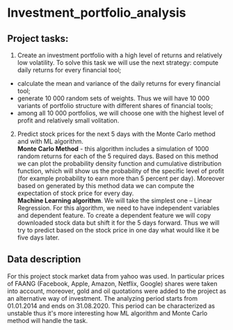 # Investment_portfolio_analysis

## Project tasks:
1) Create an investment portfolio with a high level of returns and relatively low volatility. To solve this task we will use the next strategy:
compute daily returns for every financial tool;
* calculate the mean and variance of the daily returns for every financial tool;
* generate 10 000 random sets of weights. Thus we will have 10 000 variants of portfolio structure with different shares of financial tools;
* among all 10 000 portfolios, we will choose one with the highest level of profit and relatively small volitation.
2) Predict stock prices for the next 5 days with the Monte Carlo method and with ML algorithm.\
__Monte Carlo Method__ - this algorithm includes a simulation of 1000 random returns for each of the 5 required days. Based on this method we can plot the probability density function and cumulative distribution function, which will show us the probability of the specific level of profit (for example probability to earn more than 5 percent per day). Moreover based on generated by this method data we can compute the expectation of stock price for every day.\
__Machine Learning algorithm__. We will take the simplest one – Linear Regression. For this algorithm, we need to have independent variables and dependent feature. To create a dependent feature we will copy downloaded stock data but shift it for the 5 days forward. Thus we will try to predict based on the stock price in one day what would like it be five days later.

## Data description
For this project stock market data from yahoo was used. In particular prices of FAANG (Facebook, Apple, Amazon, Netflix, Google) shares were taken into account, moreover, gold and oil quotations were added to the project as an alternative way of investment. The analyzing period starts from 01.01.2014 and ends on 31.08.2020. This period can be characterized as unstable thus it's more interesting how ML algorithm and Monte Carlo method will handle the task.
